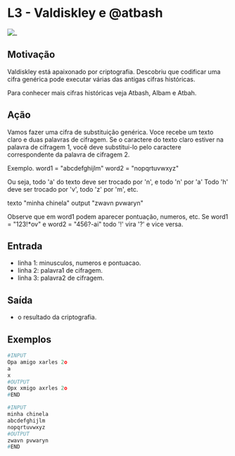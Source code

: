 # L3 - Valdiskley e @atbash

![_](https://raw.githubusercontent.com/qxcodefup/arcade/master/base/atbash/cover.jpg)

## Motivação

Valdiskley está apaixonado por criptografia. Descobriu que codificar uma cifra genérica pode executar várias das antigas cifras históricas.

Para conhecer mais cifras históricas veja Atbash, Albam e Atbah.

## Ação  

Vamos fazer uma cifra de substituição genérica. Voce recebe um texto claro e duas palavras de cifragem. Se o caractere do texto claro estiver na palavra de cifragem 1, você deve substitui-lo pelo caractere correspondente da palavra de cifragem 2.

Exemplo. word1 = "abcdefghijlm" word2 = "nopqrtuvwxyz"

Ou seja, todo 'a' do texto deve ser trocado por 'n', e todo 'n' por 'a' Todo 'h' deve ser trocado por 'v', todo 'z' por 'm', etc.

texto "minha chinela" output "zwavn pvwaryn"

Observe que em word1 podem aparecer pontuação, numeros, etc. Se word1 = "123!\*ov" e word2 = "456?-ai" todo '!' vira '?' e vice versa.

## Entrada

* linha 1: minusculos, numeros e pontuacao.
* linha 2: palavra1 de cifragem.
* linha 3: palavra2 de cifragem.

## Saída

* o resultado da criptografia.

## Exemplos

``` py
#INPUT
Opa amigo xarles 2o
a
x
#OUTPUT
Opx xmigo axrles 2o
#END

#INPUT
minha chinela
abcdefghijlm
nopqrtuvwxyz
#OUTPUT
zwavn pvwaryn
#END
```
